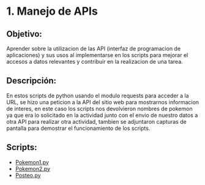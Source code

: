 # 1. Manejo de APIs

## Objetivo:
Aprender sobre la utilizacion de las API (interfaz de programacion de aplicaciones) y sus usos al implementarse en los scripts para mejorar el accesos a datos relevantes y contribuir en la realizacion de una tarea.

## Descripción:
En estos scripts de python usando el modulo requests para acceder a la URL, se hizo una peticion a la API del sitio web para mostrarnos informacion de interes, en este caso los scripts nos devolvieron nombres de pokemon ya que era lo solicitado en la actividad junto con el envio de nuestro datos a otra API para realizar otra actividad, tambien se adjuntaron capturas de pantalla para demostrar el funcionamiento de los scripts. 

## Scripts:
* [Pokemon1.py](https://github.com/Isaias919/PIA-LAB/blob/main/Manejo%20de%20APIs/Pokemon1.py)
* [Pokemon2.py](https://github.com/Isaias919/PIA-LAB/blob/main/Manejo%20de%20APIs/Pokemon2.py)
* [Posteo.py](https://github.com/Isaias919/PIA-LAB/blob/main/Manejo%20de%20APIs/Posteo.py)

